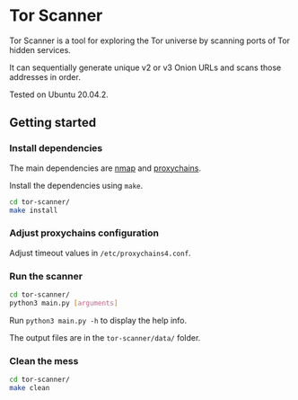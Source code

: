 # Tor Scanner

Tor Scanner is a tool for exploring the Tor universe by scanning ports of Tor hidden services.

It can sequentially generate unique v2 or v3 Onion URLs and scans those addresses in order.

Tested on Ubuntu 20.04.2.

## Getting started

### Install dependencies

The main dependencies are [nmap](https://nmap.org/) and [proxychains](https://github.com/haad/proxychains).

Install the dependencies using `make`.

```sh
cd tor-scanner/
make install
```

### Adjust proxychains configuration

Adjust timeout values in `/etc/proxychains4.conf`.

### Run the scanner

```sh
cd tor-scanner/
python3 main.py [arguments]
```

Run `python3 main.py -h` to display the help info.

The output files are in the `tor-scanner/data/` folder.

### Clean the mess

```sh
cd tor-scanner/
make clean
```
